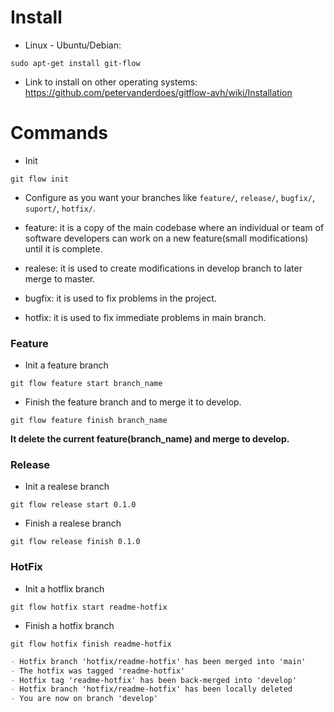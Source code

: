 # Install

- Linux - Ubuntu/Debian:

```
sudo apt-get install git-flow
```

- Link to install on other operating systems: https://github.com/petervanderdoes/gitflow-avh/wiki/Installation

# Commands

- Init
  
```
git flow init
```

- Configure as you want your branches like ``feature/``, ``release/``, ``bugfix/``, ``suport/``, ``hotfix/``.

- feature: it is a copy of the main codebase where an individual or team of software developers can work on a new feature(small modifications) until it is complete.
- realese: it is used to create modifications in develop branch to later merge to master.
- bugfix: it is used to fix problems in the project.
- hotfix: it is used to fix immediate problems in main branch.

### Feature

- Init a feature branch

```
git flow feature start branch_name
```

- Finish the feature branch and to merge it to develop.

```
git flow feature finish branch_name
```

**It delete the current feature(branch_name) and merge to develop.**

### Release

- Init a realese branch
 
```
git flow release start 0.1.0
```

- Finish a realese branch

```
git flow release finish 0.1.0
```

### HotFix

- Init a hotflix branch

```
git flow hotfix start readme-hotfix
```

- Finish a hotfix branch

```
git flow hotfix finish readme-hotfix
```

```md
- Hotfix branch 'hotfix/readme-hotfix' has been merged into 'main'
- The hotfix was tagged 'readme-hotfix'
- Hotfix tag 'readme-hotfix' has been back-merged into 'develop'
- Hotfix branch 'hotfix/readme-hotfix' has been locally deleted
- You are now on branch 'develop'
```